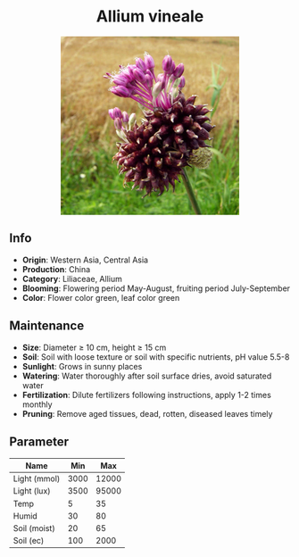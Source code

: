 <h1 align='center'>Allium vineale</h1>
<p align="center">
    <img 
        align='center'
        width='320'
        src="../images/allium vineale.png" 
        alt='Allium vineale' />
</p>

## Info

 - **Origin**: Western Asia, Central Asia
 - **Production**: China
 - **Category**: Liliaceae, Allium
 - **Blooming**: Flowering period May-August, fruiting period July-September
 - **Color**: Flower color green, leaf color green

## Maintenance

 - **Size**: Diameter ≥ 10 cm, height ≥ 15 cm
 - **Soil**: Soil with loose texture or soil with specific nutrients, pH value 5.5-8
 - **Sunlight**: Grows in sunny places
 - **Watering**: Water thoroughly after soil surface dries, avoid saturated water
 - **Fertilization**: Dilute fertilizers following instructions, apply 1-2 times monthly
 - **Pruning**: Remove aged tissues, dead, rotten, diseased leaves timely

## Parameter

| Name         | Min  | Max   |
|--------------|------|-------|
| Light (mmol) | 3000 | 12000  |
| Light (lux)  | 3500 | 95000 |
| Temp         | 5    | 35    |
| Humid        | 30   | 80    |
| Soil (moist) | 20   | 65    |
| Soil (ec)    | 100  | 2000  |